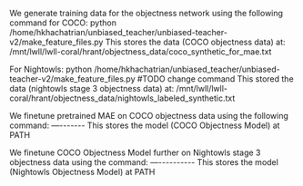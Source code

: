 We generate training data for the objectness network using the following command for COCO:
python /home/hkhachatrian/unbiased_teacher/unbiased-teacher-v2/make_feature_files.py
This stores the data (COCO objectness data) at:
/mnt/lwll/lwll-coral/hrant/objectness_data/coco_synthetic_for_mae.txt

For Nightowls:
python /home/hkhachatrian/unbiased_teacher/unbiased-teacher-v2/make_feature_files.py #TODO change command
This stored the data (nightowls stage 3 objectness data) at:
/mnt/lwll/lwll-coral/hrant/objectness_data/nightowls_labeled_synthetic.txt


We finetune pretrained MAE on COCO objectness data using the following command:
—-------
This stores the model (COCO Objectness Model) at PATH

We finetune COCO Objectness Model further on Nightowls stage 3 objectness data using the command:
—----------
This stores the model (Nightowls Objectness Model) at PATH 
